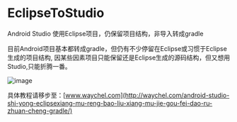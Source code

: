 # EclipseToStudio
Android Studio 使用Eclipse项目，仍保留项目结构，非导入转成gradle


目前Android项目基本都转成gradle，但仍有不少停留在Eclipse或习惯于Eclipse生成的项目结构,
因某些因素项目只能保留还是Eclipse生成的源码结构，但又想用Studio,只能折腾一番。

![image](http://waychel.com/content/images/2015/08/EclipseToStudio_0.png)

具体教程请移步至：[www.waychel.com](http://waychel.com/android-studio-shi-yong-eclipsexiang-mu-reng-bao-liu-xiang-mu-jie-gou-fei-dao-ru-zhuan-cheng-gradle/)
